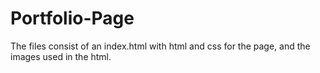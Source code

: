 # Portfolio-Page
The files consist of an index.html with html and css for the page, and the images used in the html.
